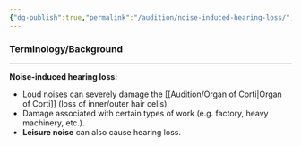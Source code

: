 ```yaml
---
{"dg-publish":true,"permalink":"/audition/noise-induced-hearing-loss/","tags":["cognitivescience","audition"]}
---
```


### **Terminology/Background**
---
**Noise-induced hearing loss:** 
- Loud noises can severely damage the [[Audition/Organ of Corti\|Organ of Corti]] (loss of inner/outer hair cells).
- Damage associated with certain types of work (e.g. factory, heavy machinery, etc.).
- **Leisure noise** can also cause hearing loss.